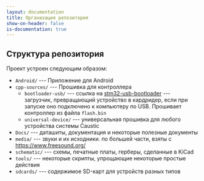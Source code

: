 ```yaml
---
layout: documentation
title: Организация репозитория
show-on-header: false
is-documentation: true
---
```


## Структура репозитория
Проект устроен следующим образом:
  - `Android/` --- Приложение для Android 
  - `cpp-sources/` --- Прошивка для контроллера
     - `bootloader-usb/` --- ссылка на [stm32-usb-bootloader](https://github.com/DAlexis/stm32-usb-bootloader) --- загрузчик, превращающий устройство в кардридер, если при запуске оно подключено к компьютеру по USB. Прошивает контроллер из файла `flash.bin`
     - `universal-device/` --- универсальная прошивка для любого устройства системы Caustic
  - `Docs/` --- даташиты, документация и некоторые полезные документы
  - `media/` --- звуки и их исходники. по большей части, взяты с https://www.freesound.org/
  - `schematic/` --- схемы, печатные платы, герберы, сделанные в KiCad
  - `tools/` --- некоторые скрипты, упрощающие некоторые простые действия
  - `sdcards/` --- содержимое SD-карт для устройств разных типов
